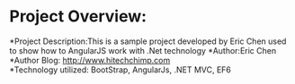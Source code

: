 # Project Overview:

*Project Description:This is a sample project developed by Eric Chen used to show how to AngularJS work with .Net technology
*Author:Eric Chen   
*Author Blog: http://www.hitechchimp.com  
*Technology utilized: BootStrap, AngularJs, .NET MVC, EF6

